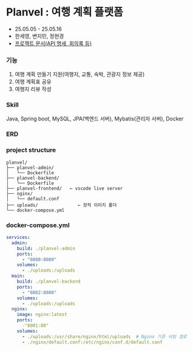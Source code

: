 # Planvel : 여행 계획 플랫폼
- 25.05.05 - 25.05.16
- 한세영, 변지민, 정현경
- [프로젝트 문서(API 명세, 회의록 등)](https://veiled-foe-fd5.notion.site/2-1e577da8c8038015ad8cf4f60b8bea86?pvs=4)

### 기능
1. 여행 계획 만들기 지원(여행지, 교통, 숙박, 관광지 정보 제공)
2. 여행 계획표 공유
3. 여행지 리뷰 작성


### Skill

Java, Spring boot, MySQL, JPA(백엔드 서버), Mybatis(관리자 서버), Docker


### ERD


### project structure
```shell
planvel/
├── planvel-admin/
│   └── Dockerfile
├── planvel-backend/
│   └── Dockerfile
├── planvel-frontend/   ← vscode live server
├── nginx/
│   └── default.conf       
├── uploads/               ← 정적 이미지 폴더
└── docker-compose.yml
```

### docker-compose.yml
```yml
services:
  admin:
    build: ./planvel-admin
    ports: 
      - "8080:8080"
    volumes:
      - ./uploads:/uploads
  main:
    build: ./planvel-backend
    ports:
      - "8082:8080"
    volumes:
      - ./uploads:/uploads
  nginx:
    image: nginx:latest
    ports:
      -"8081:80"
    volumes:
      - ./uploads:/usr/share/nginx/html/uploads  # Nginx 기준 서빙 경로
      - ./nginx/default.conf:/etc/nginx/conf.d/default.conf


```
